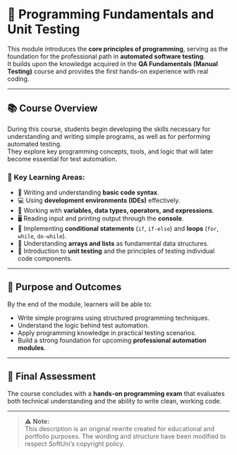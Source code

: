 # 🧩 Programming Fundamentals and Unit Testing

This module introduces the **core principles of programming**, serving as the foundation for the professional path in **automated software testing**.  
It builds upon the knowledge acquired in the **QA Fundamentals (Manual Testing)** course and provides the first hands-on experience with real coding.  

---

## 📚 Course Overview  

During this course, students begin developing the skills necessary for understanding and writing simple programs, as well as for performing automated testing.  
They explore key programming concepts, tools, and logic that will later become essential for test automation.

### 🔧 Key Learning Areas:
- 🧠 Writing and understanding **basic code syntax**.  
- 💻 Using **development environments (IDEs)** effectively.  
- 🔢 Working with **variables, data types, operators, and expressions**.  
- 🖥️ Reading input and printing output through the **console**.  
- 🔀 Implementing **conditional statements** (`if`, `if-else`) and **loops** (`for`, `while`, `do-while`).  
- 🧩 Understanding **arrays and lists** as fundamental data structures.  
- 🧪 Introduction to **unit testing** and the principles of testing individual code components.  

---

## 🎯 Purpose and Outcomes  

By the end of the module, learners will be able to:  
- Write simple programs using structured programming techniques.  
- Understand the logic behind test automation.  
- Apply programming knowledge in practical testing scenarios.  
- Build a strong foundation for upcoming **professional automation modules**.  

---

## 🧠 Final Assessment  

The course concludes with a **hands-on programming exam** that evaluates both technical understanding and the ability to write clean, working code.  

---

> ⚠️ **Note:**  
> This description is an original rewrite created for educational and portfolio purposes. The wording and structure have been modified to respect SoftUni’s copyright policy.
